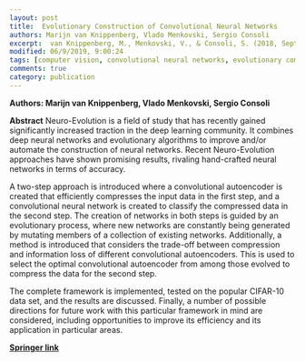 ```yaml
---
layout: post
title:  Evolutionary Construction of Convolutional Neural Networks
authors: Marijn van Knippenberg, Vlado Menkovski, Sergio Consoli
excerpt:  van Knippenberg, M., Menkovski, V., & Consoli, S. (2018, September). Evolutionary Construction of Convolutional Neural Networks. In International Conference on Machine Learning, Optimization, and Data Science (pp. 293-304). Springer, Cham.
modified: 06/9/2019, 9:00:24
tags: [computer vision, convolutional neural networks, evolutionary computing]
comments: true
category: publication
---
```


**Authors: Marijn van Knippenberg, Vlado Menkovski, Sergio Consoli**

**Abstract** 
Neuro-Evolution is a field of study that has recently gained significantly increased traction in the deep learning community. It combines deep neural networks and evolutionary algorithms to improve and/or automate the construction of neural networks. Recent Neuro-Evolution approaches have shown promising results, rivaling hand-crafted neural networks in terms of accuracy.

A two-step approach is introduced where a convolutional autoencoder is created that efficiently compresses the input data in the first step, and a convolutional neural network is created to classify the compressed data in the second step. The creation of networks in both steps is guided by an evolutionary process, where new networks are constantly being generated by mutating members of a collection of existing networks. Additionally, a method is introduced that considers the trade-off between compression and information loss of different convolutional autoencoders. This is used to select the optimal convolutional autoencoder from among those evolved to compress the data for the second step.

The complete framework is implemented, tested on the popular CIFAR-10 data set, and the results are discussed. Finally, a number of possible directions for future work with this particular framework in mind are considered, including opportunities to improve its efficiency and its application in particular areas.

**[Springer link](https://link.springer.com/chapter/10.1007/978-3-030-13709-0_25)**
